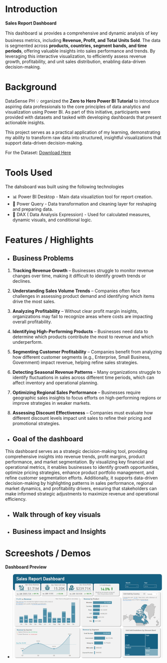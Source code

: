 # Introduction
**Sales Report Dashboard**  

This dashboard 📊 provides a comprehensive and dynamic analysis of key business metrics, including **Revenue, Profit, and Total Units Sold**. The data is segmented across **products, countries, segment bands, and time periods**, offering valuable insights into sales performance and trends. By leveraging this interactive visualization, to efficiently assess revenue growth, profitability, and unit sales distribution, enabling data-driven decision-making.  


# Background

 DataSense PH 💡 organized the **Zero to Hero Power BI Tutorial** to introduce aspiring data professionals to the core principles of data analytics and visualization using Power BI. As part of this initiative, participants were provided with datasets and tasked with developing dashboards that present actionable insights.  

This project serves as a practical application of my learning, demonstrating my ability to transform raw data into structured, insightful visualizations that support data-driven decision-making.  

For the Dataset: [Download Here](https://github.com/lderames/Sales-Report-Dashboard/blob/main/Financial%20Dataset%20(Mar%202025).xlsx)
 
# Tools Used

The dahsboard was built using the following technologies

- 📊 Power BI Desktop - Main data visualiztion tool for report creation.
- 📁 Power Query - Data transformation and cleaning layer for reshaping and preparing data.
- 🧠 DAX ( Data Analysis Expression) - Used for calculated measures, dynamic visuals, and conditional logic.


# Features / Highlights

- ## Business Problems


1. **Tracking Revenue Growth** – Businesses struggle to monitor revenue changes over time, making it difficult to identify growth trends or declines.

2. **Understanding Sales Volume Trends** – Companies often face challenges in assessing product demand and identifying which items drive the most sales.

3. **Analyzing Profitability** – Without clear profit margin insights, organizations may fail to recognize areas where costs are impacting overall profitability.

4. **Identifying High-Performing Products** – Businesses need data to determine which products contribute the most to revenue and which underperform.

5. **Segmenting Customer Profitability** – Companies benefit from analyzing how different customer segments (e.g., Enterprise, Small Business, Government) impact revenue, helping refine sales strategies.

6. **Detecting Seasonal Revenue Patterns** – Many organizations struggle to identify fluctuations in sales across different time periods, which can affect inventory and operational planning.

7. **Optimizing Regional Sales Performance** – Businesses require geographic sales insights to focus efforts on high-performing regions or improve strategies in weaker markets.

8. **Assessing Discount Effectiveness** – Companies must evaluate how different discount levels impact unit sales to refine their pricing and promotional strategies.


- ## Goal of the dashboard

This dashboard serves as a strategic decision-making tool, providing comprehensive insights into revenue trends, profit margins, product performance, and market segmentation. By visualizing key financial and operational metrics, it enables businesses to identify growth opportunities, optimize pricing strategies, enhance product portfolio management, and refine customer segmentation efforts. Additionally, it supports data-driven decision-making by highlighting patterns in sales performance, regional market dynamics, and profitability drivers, ensuring that stakeholders can make informed strategic adjustments to maximize revenue and operational efficiency.


- ## Walk through of key visuals
- ## Business impact and Insights
# Screeshots / Demos
  **Dashboard Preview** 
 - ![Alt text)](https://github.com/lderames/Sales-Report-Dashboard/blob/main/Project1.png)
